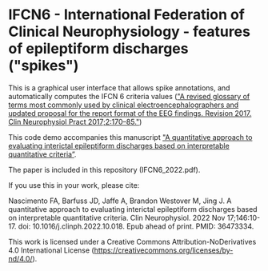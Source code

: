 # IFCN6 - International Federation of Clinical Neurophysiology - features of epileptiform discharges ("spikes")
This is a graphical user interface that allows spike annotations, and automatically computes the IFCN 6 criteria values (["A revised glossary of terms most commonly used by clinical electroencephalographers and updated proposal for the report format of the EEG findings. Revision 2017. Clin Neurophysiol Pract
2017;2:170–85."](https://pubmed.ncbi.nlm.nih.gov/30214992/))

This code demo accompanies this manuscript ["A quantitative approach to evaluating interictal epileptiform discharges based on interpretable quantitative criteria”](https://pubmed.ncbi.nlm.nih.gov/36473334/).

The paper is included in this repository (IFCN6_2022.pdf).

If you use this in your work, please cite: 

Nascimento FA, Barfuss JD, Jaffe A, Brandon Westover M, Jing J. A quantitative approach to evaluating interictal epileptiform discharges based on interpretable quantitative criteria. Clin Neurophysiol. 2022 Nov 17;146:10-17. doi: 10.1016/j.clinph.2022.10.018. Epub ahead of print. PMID: 36473334.

This work is licensed under a Creative Commons Attribution-NoDerivatives 4.0 International License (https://creativecommons.org/licenses/by-nd/4.0/).

